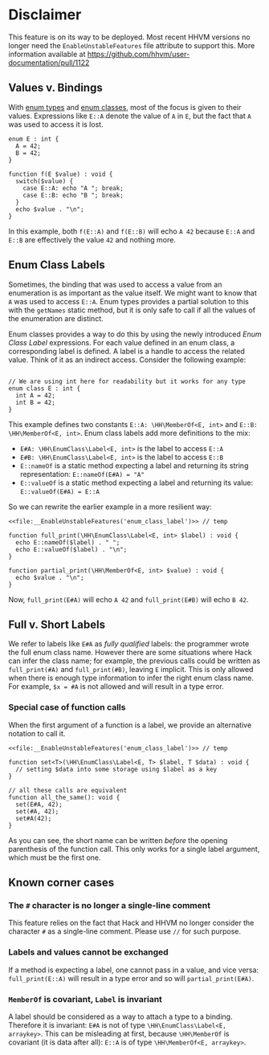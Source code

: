 # Disclaimer
This feature is on its way to be deployed. Most recent HHVM versions no longer need the `EnableUnstableFeatures` file attribute
to support this. More information available at  https://github.com/hhvm/user-documentation/pull/1122

## Values v. Bindings

With [enum types](/hack/built-in-types/enum) and [enum classes](/hack/built-in-types/enum-class), most of the focus is given to their values.
Expressions like `E::A` denote the value of `A` in `E`, but the fact that `A` was used to access it is lost.

```EnumClassLabelIntro.hack no-auto-output
enum E : int {
  A = 42;
  B = 42;
}

function f(E $value) : void {
  switch($value) {
    case E::A: echo "A "; break;
    case E::B: echo "B "; break;
  }
  echo $value . "\n";
}
```
In this example, both `f(E::A)` and `f(E::B)` will echo `A 42` because `E::A` and `E::B` are effectively the value `42` and nothing more.

## Enum Class Labels

Sometimes, the binding that was used to access a value from an enumeration is as important as the value itself. We might want to know that `A`
was used to access `E::A`. Enum types provides a partial solution to this with the `getNames` static method, but it is only
safe to call if all the values of the enumeration are distinct.

Enum classes provides a way to do this by using the newly introduced *Enum Class Label* expressions. For each value defined in an enum class, a corresponding
label is defined. A label is a handle to access the related value. Think of it as an indirect access. Consider the following example:

```EnumClassLabel.definition.hack no-auto-output

// We are using int here for readability but it works for any type
enum class E : int {
  int A = 42;
  int B = 42;
}
```

This example defines two constants `E::A: \HH\MemberOf<E, int>` and `E::B: \HH\MemberOf<E, int>`. Enum class labels add more definitions to the mix:

- `E#A: \HH\EnumClass\Label<E, int>` is the label to access `E::A`
- `E#B: \HH\EnumClass\Label<E, int>` is the label to access `E::B`
- `E::nameOf` is a static method expecting a label and returning its string representation: `E::nameOf(E#A) = "A"`
- `E::valueOf` is a static method expecting a label and returning its value: `E::valueOf(E#A) = E::A`

So we can rewrite the earlier example in a more resilient way:
```EnumClassLabel.example.hack no-auto-output
<<file:__EnableUnstableFeatures('enum_class_label')>> // temp

function full_print(\HH\EnumClass\Label<E, int> $label) : void {
  echo E::nameOf($label) . " ";
  echo E::valueOf($label) . "\n";
}

function partial_print(\HH\MemberOf<E, int> $value) : void {
  echo $value . "\n";
}
```
Now, `full_print(E#A)` will echo `A 42` and `full_print(E#B)` will echo `B 42`.

## Full v. Short Labels

We refer to labels like `E#A` as *fully qualified* labels: the programmer wrote the full enum class name.
However there are some situations where Hack can infer the class name; for example,
the previous calls could be written as `full_print(#A)` and `full_print(#B)`, leaving `E` implicit.
This is only allowed when there is enough type information to infer the right enum class name. For example, `$x = #A` is not allowed and will result in a type error.

### Special case of function calls

When the first argument of a function is a label, we provide an alternative notation to call it.
```EnumClassLabel.alt.hack no-auto-output
<<file:__EnableUnstableFeatures('enum_class_label')>> // temp

function set<T>(\HH\EnumClass\Label<E, T> $label, T $data) : void {
  // setting $data into some storage using $label as a key
}

// all these calls are equivalent
function all_the_same(): void {
  set(E#A, 42);
  set(#A, 42);
  set#A(42);
}
```

As you can see, the short name can be written *before* the opening parenthesis of the function call. This only works for a single label argument, which must be the first one.

## Known corner cases

### The `#` character is no longer a single-line comment
This feature relies on the fact that Hack and HHVM no longer consider the character `#` as a single-line comment. Please use `//` for such purpose.

### Labels and values cannot be exchanged
If a method is expecting a label, one cannot pass in a value, and vice versa: `full_print(E::A)` will result in a type error and so will `partial_print(E#A)`.

### `MemberOf` is covariant, `Label` is invariant
A label should be considered as a way to attach a type to a binding. Therefore it is invariant: `E#A` is not of type `\HH\EnumClass\Label<E, arraykey>`.
This can be misleading at first, because `\HH\MemberOf` is covariant (it is data after all): `E::A` is of type `\HH\MemberOf<E, arraykey>`.
